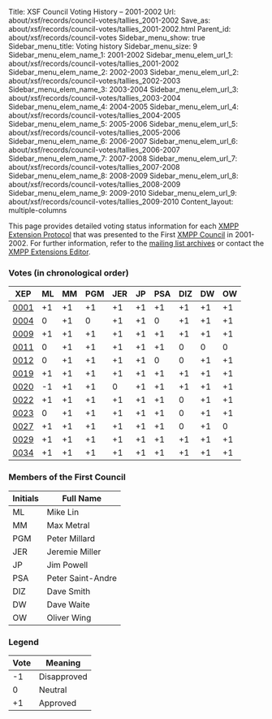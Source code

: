 Title: XSF Council Voting History – 2001-2002
Url: about/xsf/records/council-votes/tallies_2001-2002
Save_as: about/xsf/records/council-votes/tallies_2001-2002.html
Parent_id: about/xsf/records/council-votes
Sidebar_menu_show: true
Sidebar_menu_title: Voting history
Sidebar_menu_size: 9
Sidebar_menu_elem_name_1: 2001-2002
Sidebar_menu_elem_url_1: about/xsf/records/council-votes/tallies_2001-2002
Sidebar_menu_elem_name_2: 2002-2003
Sidebar_menu_elem_url_2: about/xsf/records/council-votes/tallies_2002-2003
Sidebar_menu_elem_name_3: 2003-2004
Sidebar_menu_elem_url_3: about/xsf/records/council-votes/tallies_2003-2004
Sidebar_menu_elem_name_4: 2004-2005
Sidebar_menu_elem_url_4: about/xsf/records/council-votes/tallies_2004-2005
Sidebar_menu_elem_name_5: 2005-2006
Sidebar_menu_elem_url_5: about/xsf/records/council-votes/tallies_2005-2006
Sidebar_menu_elem_name_6: 2006-2007
Sidebar_menu_elem_url_6: about/xsf/records/council-votes/tallies_2006-2007
Sidebar_menu_elem_name_7: 2007-2008
Sidebar_menu_elem_url_7: about/xsf/records/council-votes/tallies_2007-2008
Sidebar_menu_elem_name_8: 2008-2009
Sidebar_menu_elem_url_8: about/xsf/records/council-votes/tallies_2008-2009
Sidebar_menu_elem_name_9: 2009-2010
Sidebar_menu_elem_url_9: about/xsf/records/council-votes/tallies_2009-2010
Content_layout: multiple-columns

This page provides detailed voting status information for each [XMPP Extension Protocol] that was presented to the First [XMPP Council] in 2001-2002. For further information, refer to the [mailing list archives] or contact the [XMPP Extensions Editor].

### Votes (in chronological order)

| XEP    | ML  | MM  | PGM | JER | JP  | PSA | DIZ | DW  | OW  |
|--------|-----|-----|-----|-----|-----|-----|-----|-----|-----|
| [0001] | +1  | +1  | +1  | +1  | +1  | +1  | +1  | +1  | +1  |
| [0004] | 0   | +1  | 0   | +1  | +1  | 0   | +1  | +1  | +1  |
| [0009] | +1  | +1  | +1  | +1  | +1  | +1  | +1  | +1  | +1  |
| [0011] | 0   | +1  | +1  | +1  | +1  | +1  | 0   | 0   | 0   |
| [0012] | 0   | +1  | +1  | +1  | +1  | 0   | 0   | +1  | +1  |
| [0019] | +1  | +1  | +1  | +1  | +1  | +1  | +1  | +1  | +1  |
| [0020] | -1  | +1  | +1  | 0   | +1  | +1  | +1  | +1  | +1  |
| [0022] | +1  | +1  | +1  | +1  | +1  | +1  | 0   | +1  | +1  |
| [0023] | 0   | +1  | +1  | +1  | +1  | +1  | 0   | +1  | +1  |
| [0027] | +1  | +1  | +1  | +1  | +1  | +1  | 0   | +1  | 0   |
| [0029] | +1  | +1  | +1  | +1  | +1  | +1  | +1  | +1  | +1  |
| [0034] | +1  | +1  | +1  | +1  | +1  | +1  | +1  | +1  | +1  |

### Members of the First Council

| Initials | Full Name         |
|----------|-------------------|
| ML       | Mike Lin          |
| MM       | Max Metral        |
| PGM      | Peter Millard     |
| JER      | Jeremie Miller    |
| JP       | Jim Powell        |
| PSA      | Peter Saint-Andre |
| DIZ      | Dave Smith        |
| DW       | Dave Waite        |
| OW       | Oliver Wing       |

### Legend

| Vote | Meaning      |
|------|--------------|
| -1   | Disapproved  |
| 0    | Neutral      |
| +1   | Approved     |

  [XMPP Extension Protocol]: /extensions/
  [XMPP Council]: /council/
  [mailing list archives]: http://mail.jabber.org/pipermail/council/
  [XMPP Extensions Editor]: /extensions/editor.shtml
  [0001]: /extensions/xep-0001.html
  [0004]: /extensions/xep-0004.html
  [0009]: /extensions/xep-0009.html
  [0011]: /extensions/xep-0011.html
  [0012]: /extensions/xep-0012.html
  [0019]: /extensions/xep-0019.html
  [0020]: /extensions/xep-0020.html
  [0022]: /extensions/xep-0022.html
  [0023]: /extensions/xep-0023.html
  [0027]: /extensions/xep-0027.html
  [0029]: /extensions/xep-0029.html
  [0034]: /extensions/xep-0034.html